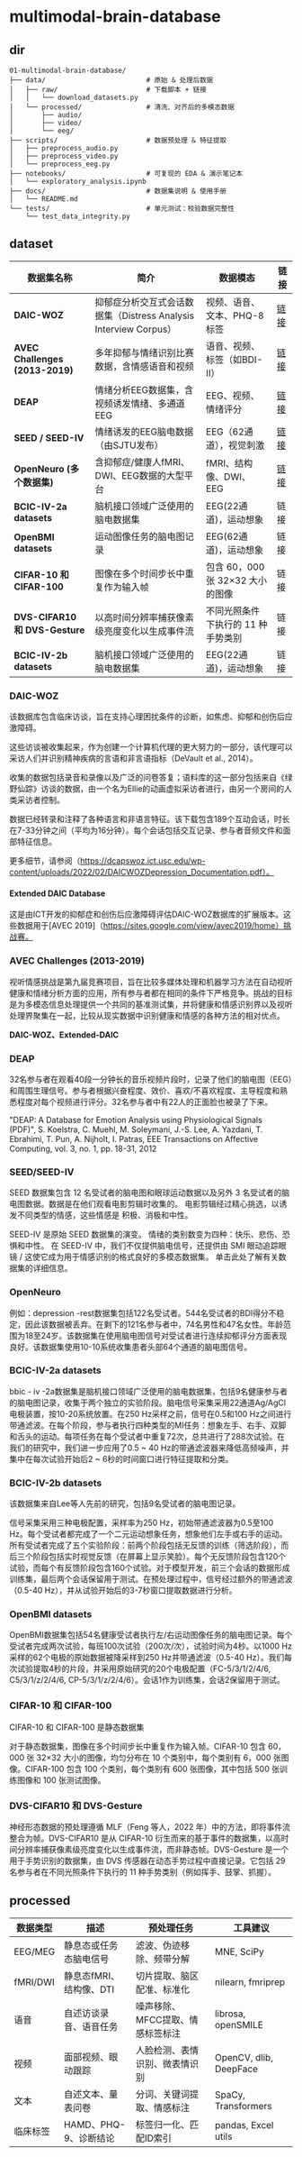 # multimodal-brain-database
## dir
```
01-multimodal-brain-database/
├── data/                         # 原始 & 处理后数据
│   ├── raw/                      # 下载脚本 + 链接
│   │   └── download_datasets.py
│   └── processed/                # 清洗、对齐后的多模态数据
│       ├── audio/                
│       ├── video/                
│       └── eeg/                  
├── scripts/                      # 数据预处理 & 特征提取
│   ├── preprocess_audio.py       
│   ├── preprocess_video.py       
│   └── preprocess_eeg.py         
├── notebooks/                    # 可复现的 EDA & 演示笔记本
│   └── exploratory_analysis.ipynb
├── docs/                         # 数据集说明 & 使用手册
│   └── README.md                 
└── tests/                        # 单元测试：校验数据完整性
    └── test_data_integrity.py
```
## dataset

| 数据集名称                            | 简介                                                             | 数据模态                           | 链接                                                 |
| ------------------------------------- | ---------------------------------------------------------------- | ---------------------------------- | ---------------------------------------------------- |
| **DAIC-WOZ**                    | 抑郁症分析交互式会话数据集（Distress Analysis Interview Corpus） | 视频、语音、文本、PHQ-8标签        | [链接](https://dcapswoz.ict.usc.edu/)                   |
| **AVEC Challenges (2013-2019)** | 多年抑郁与情绪识别比赛数据，含情感语音和视频                     | 语音、视频、标签（如BDI-II）       | [链接](https://www.audio-visual-emotion-challenge.org/) |
| **DEAP**                        | 情绪分析EEG数据集，含视频诱发情绪、多通道EEG                     | EEG、视频、情绪评分                | [链接](http://www.eecs.qmul.ac.uk/mmv/datasets/deap/)   |
| **SEED / SEED-IV**              | 情绪诱发的EEG脑电数据（由SJTU发布）                              | EEG（62通道），视觉刺激            | [链接](https://bcmi.sjtu.edu.cn/~seed/)                 |
| **OpenNeuro (多个数据集)**      | 含抑郁症/健康人fMRI、DWI、EEG数据的大型平台                      | fMRI、结构像、DWI、EEG             | [链接](https://openneuro.org/)                          |
| **BCIC-IV-2a datasets**         | 脑机接口领域广泛使用的脑电数据集                                 | EEG(22通道)，运动想象              | 链接                                                 |
| **OpenBMI datasets**            | 运动图像任务的脑电图记录                                         | EEG(62通道)，运动想象              | 链接                                                 |
| **CIFAR-10 和 CIFAR-100**       | 图像在多个时间步长中重复作为输入帧                               | 包含 60，000 张 32×32 大小的图像  | 链接                                                 |
| **DVS-CIFAR10 和 DVS-Gesture**  | 以高时间分辨率捕获像素级亮度变化以生成事件流                     | 不同光照条件下执行的 11 种手势类别 | 链接                                                 |
| **BCIC-IV-2b datasets**         | 脑机接口领域广泛使用的脑电数据集                                 | EEG(22通道)，运动想象              | 链接                                                 |

### DAIC-WOZ

该数据库包含临床访谈，旨在支持心理困扰条件的诊断，如焦虑、抑郁和创伤后应激障碍。

这些访谈被收集起来，作为创建一个计算机代理的更大努力的一部分，该代理可以采访人们并识别精神疾病的言语和非言语指标（DeVault et al., 2014）。

收集的数据包括录音和录像以及广泛的问卷答复；语料库的这一部分包括来自《绿野仙踪》访谈的数据，由一个名为Ellie的动画虚拟采访者进行，由另一个房间的人类采访者控制。

数据已经转录和注释了各种语言和非语言特征。该下载包含189个互动会话，时长在7-33分钟之间（平均为16分钟）。每个会话包括交互记录、参与者音频文件和面部特征信息。

更多细节，请参阅（https://dcapswoz.ict.usc.edu/wp-content/uploads/2022/02/DAICWOZDepression_Documentation.pdf）。

#### Extended DAIC Database

这是由ICT开发的抑郁症和创伤后应激障碍评估DAIC-WOZ数据库的扩展版本。这些数据用于[AVEC 2019]（https://sites.google.com/view/avec2019/home）挑战赛。

### **AVEC Challenges (2013-2019)**

视听情感挑战是第九届竞赛项目，旨在比较多媒体处理和机器学习方法在自动视听健康和情绪分析方面的应用，所有参与者都在相同的条件下严格竞争。挑战的目标是为多模态信息处理提供一个共同的基准测试集，并将健康和情感识别界以及视听处理界聚集在一起，比较从现实数据中识别健康和情感的各种方法的相对优点。

**DAIC-WOZ、**Extended-DAIC****

### DEAP

32名参与者在观看40段一分钟长的音乐视频片段时，记录了他们的脑电图（EEG）和周围生理信号。参与者根据兴奋程度、效价、喜欢/不喜欢程度、主导程度和熟悉程度对每个视频进行评分。32名参与者中有22人的正面脸也被录了下来。

"DEAP: A Database for Emotion Analysis using Physiological Signals (PDF)", S. Koelstra, C. Muehl, M. Soleymani, J.-S. Lee, A. Yazdani, T. Ebrahimi, T. Pun, A. Nijholt, I. Patras, EEE Transactions on Affective Computing, vol. 3, no. 1, pp. 18-31, 2012

### SEED/SEED-IV

SEED 数据集包含 12 名受试者的脑电图和眼球运动数据以及另外 3 名受试者的脑电图数据。数据是在他们观看电影剪辑时收集的。 电影剪辑经过精心挑选，以诱发不同类型的情感，这些情感是 积极、消极和中性。

SEED-IV 是原始 SEED 数据集的演变。 情绪的类别数变为四种：快乐、悲伤、恐惧和中性。 在 SEED-IV 中，我们不仅提供脑电信号，还提供由 SMI 眼动追踪眼镜 / 这使它成为用于情感识别的格式良好的多模态数据集。 单击此处了解有关数据集的详细信息。

### OpenNeuro

例如：depression -rest数据集包括122名受试者。544名受试者的BDI得分不稳定，因此该数据被丢弃。在剩下的121名参与者中，74名男性和47名女性。年龄范围为18至24岁。该数据集在使用脑电图信号对受试者进行连续抑郁评分方面表现良好。该数据集使用10-10系统收集患者头部64个通道的脑电图信号。

### BCIC-IV-2a datasets

bbic - iv -2a数据集是脑机接口领域广泛使用的脑电数据集，包括9名健康参与者的脑电图记录，收集于两个独立的实验阶段。脑电信号采集采用22通道Ag/AgCl电极装置，按10-20系统放置。在250 Hz采样之前，信号在0.5和100 Hz之间进行带通滤波。在每个阶段，参与者执行四种类型的MI任务：想象左手、右手、双脚和舌头的运动。每项任务在每个受试者中重复72次，总共进行了288次试验。在我们的研究中，我们进一步应用了0.5 ~ 40 Hz的带通滤波器来降低高频噪声，并集中在每次试验开始后2 ~ 6秒的时间窗口进行特征提取和分类。

### BCIC-IV-2b datasets

该数据集来自Lee等人先前的研究，包括9名受试者的脑电图记录。

信号采集采用三种电极配置，采样率为250 Hz，初始带通滤波器为0.5至100 Hz。每个受试者都完成了一个二元运动想象任务，想象他们左手或右手的运动。所有受试者完成了五个实验阶段：前两个阶段包括无反馈的训练（筛选阶段），而后三个阶段包括实时视觉反馈（在屏幕上显示笑脸）。每个无反馈阶段包含120个试验，而每个有反馈阶段包含160个试验。对于模型开发，前三个会话的数据形成训练集，最后两个会话保留用于测试。在预处理过程中，信号经过额外的带通滤波（0.5-40 Hz），并从试验开始后的3-7秒窗口提取数据进行分析。

### OpenBMI datasets

OpenBMI数据集包括54名健康受试者执行左/右运动图像任务的脑电图记录。每个受试者完成两次试验，每班100次试验（200次/次），试验时间为4秒。以1000 Hz采样的62个电极的原始数据被降采样到250 Hz并带通滤波（0.5-40 Hz）。我们每次试验提取4秒的片段，并采用原始研究的20个电极配置（FC-5/3/1/2/4/6, C5/3/1/z/2/4/6, CP-5/3/1/z/2/4/6）。会话1作为训练集，会话2保留用于测试。

### CIFAR-10 和 CIFAR-100

CIFAR-10 和 CIFAR-100 是静态数据集

对于静态数据集，图像在多个时间步长中重复作为输入帧。CIFAR-10 包含 60，000 张 32×32 大小的图像，均匀分布在 10 个类别中，每个类别有 6，000 张图像。CIFAR-100 包含 100 个类别，每个类别有 600 张图像，其中包括 500 张训练图像和 100 张测试图像。

### DVS-CIFAR10 和 DVS-Gesture

神经形态数据的预处理遵循 MLF（Feng 等人，2022 年）中的方法，即将事件流整合为帧。DVS-CIFAR10 是从 CIFAR-10 衍生而来的基于事件的数据集，以高时间分辨率捕获像素级亮度变化以生成事件流，而非静态帧。DVS-Gesture 是一个用于手势识别的数据集，由 DVS 传感器在动态手势过程中直接记录。它包括 29 名参与者在不同光照条件下执行的 11 种手势类别（例如挥手、鼓掌、抓握）。


## processed


| 数据类型 | 描述                    | 预处理任务                       | 工具建议               |
| -------- | ----------------------- | -------------------------------- | ---------------------- |
| EEG/MEG  | 静息态或任务态脑电信号  | 滤波、伪迹移除、频带分解         | MNE, SciPy             |
| fMRI/DWI | 静息态fMRI、结构像、DTI | 切片提取、脑区配准、标准化       | nilearn, fmriprep      |
| 语音     | 自述访谈录音、语音任务  | 噪声移除、MFCC提取、情感标签标注 | librosa, openSMILE     |
| 视频     | 面部视频、眼动跟踪      | 人脸检测、表情识别、微表情识别   | OpenCV, dlib, DeepFace |
| 文本     | 自述文本、量表问卷      | 分词、关键词提取、情感标注       | SpaCy, Transformers    |
| 临床标签 | HAMD、PHQ-9、诊断结论   | 标签归一化、匹配ID索引           | pandas, Excel utils    |
